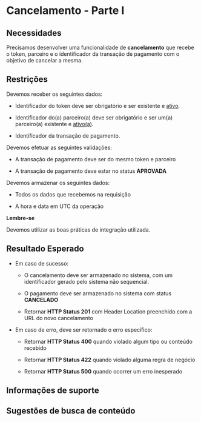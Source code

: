 # Cancelamento - Parte I

## Necessidades

Precisamos desenvolver uma funcionalidade de **cancelamento** que recebe o token, parceiro e o identificador da transação 
de pagamento com o objetivo de cancelar a mesma.

## Restrições

Devemos receber os seguintes dados:

- Identificador do token deve ser obrigatório e ser existente e [ativo](../02-token/025-token-lifecycle.md).

- Identificador do(a) parceiro(a) deve ser obrigatório e ser um(a) parceiro(a) existente e [ativo(a)](../01-parceiro/020-status-parceiro.md).

- Identificador da transação de pagamento.

Devemos efetuar as seguintes validações:

- A transação de pagamento deve ser do mesmo token e parceiro

- A transação de pagamento deve estar no status **APROVADA**

Devemos armazenar os seguintes dados:

- Todos os dados que recebemos na requisição

- A hora e data em UTC da operação

**Lembre-se**

Devemos utilizar as boas práticas de integração utilizada.

## Resultado Esperado

- Em caso de sucesso:

    - O cancelamento deve ser armazenado no sistema, com um identificador gerado pelo sistema não sequencial.
    
    - O pagamento deve ser armazenado no sistema com status **CANCELADO**
    
    - Retornar **HTTP Status 201** com Header Location preenchido com a URL do novo cancelamento
    
- Em caso de erro, deve ser retornado o erro específico:

    - Retornar **HTTP Status 400** quando violado algum tipo ou conteúdo recebido
    
    - Retornar **HTTP Status 422** quando violado alguma regra de negócio
    
    - Retornar **HTTP Status 500** quando ocorrer um erro inesperado

## Informações de suporte

## Sugestões de busca de conteúdo